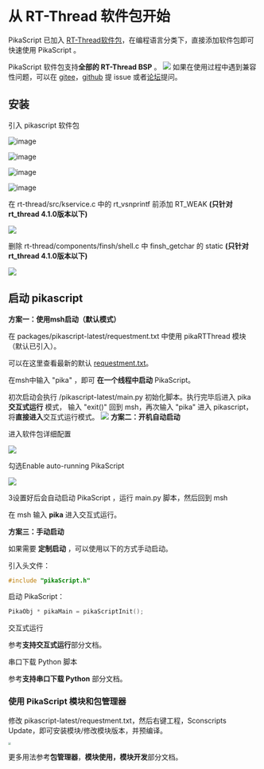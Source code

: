 # 从 RT-Thread 软件包开始

PikaScript 已加入 [RT-Thread软件包](https://packages.rt-thread.org/detail.html?package=pikascript)，在编程语言分类下，直接添加软件包即可快速使用 PikaScript 。

PikaScript 软件包支持**全部的 RT-Thread BSP** 。
![](assets/1638840464842-02580253-48dc-4dcc-94a4-e62f1b596b38.png)
如果在使用过程中遇到兼容性问题，可以在 [gitee](https://gitee.com/Lyon1998/pikascript)，[github](https://github.com/pikasTech/pikascript) 提 issue 或者[论坛](https://whycan.com/f_55.html)提问。

## 安装

   引入 pikascript 软件包

   ![image](assets/159112436-d8814770-0e86-4016-a529-7053d7256df9.png)

   ![image](assets/159112451-20335611-fb55-42da-b1ec-c6e9878333b3.png)

   ![image](assets/159112459-36030f2a-69f7-4e8f-8b3f-57011eaff82b.png)

   ![image](assets/159112482-378a549c-fb3b-4be6-b72e-a02b8e1217f3.png)

   在 rt-thread/src/kservice.c 中的 rt_vsnprintf 前添加 RT_WEAK **(只针对rt_thread 4.1.0版本以下)**

![](assets/1639103607485-f33b48f8-a127-4612-9c4a-e2094ec5d79e.png)

   删除 rt-thread/components/finsh/shell.c 中 finsh_getchar 的 static **(只针对rt_thread 4.1.0版本以下)**

![](assets/1639103788555-fcf1c31c-386f-4baf-b1d0-4f3016af32bc.png)

## 启动 pikascript

**方案一：使用msh启动（默认模式）**

   在 packages/pikascript-latest/requestment.txt 中使用 pikaRTThread 模块（默认已引入）。

可以在这里查看最新的默认 [requestment.txt](https://gitee.com/Lyon1998/pikascript/blob/master/port/rt-thread/requestment.txt)。

   在msh中输入 "pika" ，即可 **在一个线程中启动** PikaScript。

初次启动会执行 /pikascript-latest/main.py 初始化脚本。执行完毕后进入 pika **交互式运行** 模式，
输入 "exit()" 回到 msh，再次输入 "pika" 进入 pikascript，将**直接进入**交互式运行模式。
![](assets/1639058943232-9f0e0f78-0c8e-4b80-9283-6113c2450edf.png)
**方案二：开机自动启动**

   进入软件包详细配置

![](assets/1639184483048-498f471e-cae7-4b6f-ad94-c1b5149d621c.png)

   勾选Enable auto-running PikaScript

![](assets/1639184596044-a85902ac-601c-49b6-b2e5-3d20bd55ce81.png)

   3设置好后会自动启动 PikaScript ，运行 main.py 脚本，然后回到 msh

在 msh 输入 **pika** 进入交互式运行。

**方案三：手动启动**

如果需要 **定制启动** ，可以使用以下的方式手动启动。

   引入头文件：
```c
#include "pikaScript.h"
```
 启动 PikaScript：
```c
PikaObj * pikaMain = pikaScriptInit();
```

   交互式运行

参考**支持交互式运行**部分文档。

   串口下载 Python 脚本

参考**支持串口下载 Python** 部分文档。

### 使用 PikaScript 模块和包管理器

   修改 pikascript-latest/requestment.txt，然后右键工程，Sconscripts Update，即可安装模块/修改模块版本，并预编译。

<img src="assets/1639531121038-abc40292-62fe-4a30-b074-7101714f6db7.jpeg" style="zoom:33%;" />


更多用法参考**包管理器**，**模块使用，模块开发**部分文档。

